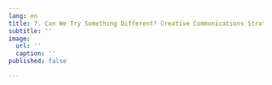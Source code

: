 ```yaml
---
lang: en
title: 7. Can We Try Something Different? Creative Communications Strategies
subtitle: ''
image:
  url: ''
  caption: ''
published: false

---
```

